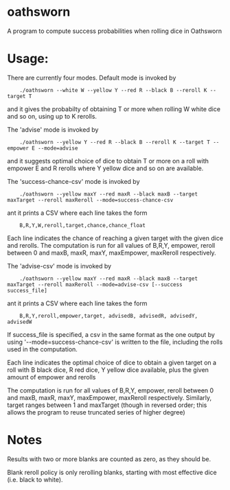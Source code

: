 # oathsworn
A program to compute success probabilities when rolling dice in Oathsworn

# Usage:

There are currently four modes. Default mode is invoked by 

        ./oathsworn --white W --yellow Y --red R --black B --reroll K --target T

and it gives the probabilty of obtaining T or more when rolling W white dice and so on, using up to K rerolls. 

The 'advise' mode is invoked by

        ./oathsworn --yellow Y --red R --black B --reroll K --target T --empower E --mode=advise

and it suggests optimal choice of dice to obtain T or more on a roll with empower E and R rerolls where Y yellow dice and so on are available.

The 'success-chance-csv' mode is invoked by 

        ./oathsworn --yellow maxY --red maxR --black maxB --target maxTarget --reroll maxReroll --mode=success-chance-csv

ant it prints a CSV where each line takes the form 
        
        B,R,Y,W,reroll,target,chance,chance_float

Each line indicates the chance of reaching a given target with the given dice and rerolls. The computation is run for all values of B,R,Y, empower, reroll between 0 and maxB, maxR, maxY, maxEmpower, maxReroll respectively. 

The 'advise-csv' mode is invoked by 

        ./oathsworn --yellow maxY --red maxR --black maxB --target maxTarget --reroll maxReroll --mode=advise-csv [--success success_file]

ant it prints a CSV where each line takes the form 
        
        B,R,Y,reroll,empower,target, advisedB, advisedR, advisedY, advisedW

If success_file is specified, a csv in the same format as the one output by using '--mode=success-chance-csv' is written to the file, including the rolls used in the computation.

Each line indicates the optimal choice of dice to obtain a given target on a roll with B black dice, R red dice, Y yellow dice available, plus the given amount of empower and rerolls

The computation is run for all values of B,R,Y, empower, reroll between 0 and maxB, maxR, maxY, maxEmpower, maxReroll respectively. Similarly, target ranges between 1 and maxTarget (though in reversed order; this allows the program to reuse truncated series of higher degree)

# Notes

Results with two or more blanks are counted as zero, as they should be.

Blank reroll policy is only rerolling blanks, starting with most effective dice (i.e. black to white).


